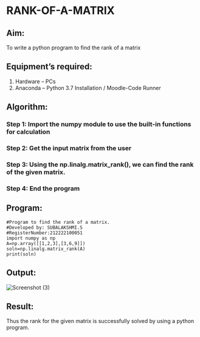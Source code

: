 # RANK-OF-A-MATRIX
## Aim:
To write a python program to find the rank of a matrix
## Equipment’s required:
1. 	Hardware – PCs
2. 	Anaconda – Python 3.7 Installation / Moodle-Code Runner
## Algorithm:
### Step 1: Import the numpy module to use the built-in functions for calculation
### Step 2: Get the input matrix from the user
### Step 3: Using the np.linalg.matrix_rank(), we can find the rank of the given matrix.
### Step 4: End the program
## Program:
```
#Program to find the rank of a matrix.
#Developed by: SUBALAKSHMI.S
#RegisterNumber:212222100051
import numpy as np
A=np.array([[1,2,3],[3,6,9]])
soln=np.linalg.matrix_rank(A)
print(soln)
```
## Output:

![Screenshot (3)](https://github.com/Subalakshmisuresh/RANK-OF-A-MATRIX/assets/121957896/fb048bc5-d85c-4fc8-a2ee-b14d8a83721a)


## Result:
Thus the rank for the given matrix is successfully solved by  using a python program.

